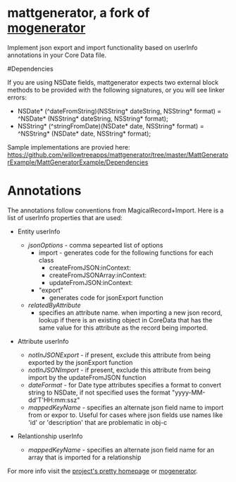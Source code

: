 # mattgenerator, a fork of [mogenerator](https://github.com/rentzsch/mogenerator)

Implement json export and import functionality based on userInfo annotations in your Core Data file. 

#Dependencies

If you are using NSDate fields, mattgenerator expects two external block methods to be provided with the following signatures, or you will see linker errors:

* NSDate* (^dateFromString)(NSString* dateString, NSString* format) = ^NSDate* (NSString* dateString, NSString* format);
* NSString* (^stringFromDate)(NSDate* date, NSString* format) = ^NSString* (NSDate* date, NSString* format);

Sample implementations are provied here:
https://github.com/willowtreeapps/mattgenerator/tree/master/MattGeneratorExample/MattGeneratorExample/Dependencies

# Annotations

The annotations follow conventions from MagicalRecord+Import. Here is a list of userInfo properties that are used:

* Entity userInfo
  * *jsonOptions* - comma sepearted list of options
    * import - generates code for the following functions for each class
      * createFromJSON:inContext:
      * createFromJSONArray:inContext:
      * updateFromJSON:inContext:
    * "export"
      * generates code for jsonExport function
  * *relatedByAttribute*
      * specifies an attribute name. when importing a new json record, lookup if there is an existing object in CoreData that has the same value for this attribute as the record being imported.

* Attribute userInfo
  * *notInJSONExport* - if present, exclude this attribute from being exported by the jsonExport function
  * *notInJSONImport* - if present, exclude this attribute from being import by the updateFromJSON function
  * *dateFormat* - for Date type attributes specifies a format to convert string to NSDate, if not specified uses the format "yyyy-MM-dd'T'HH:mm:ssz"
  * *mappedKeyName* - specifies an alternate json field name to import from or expor to. Useful for cases where json fields use names like 'id' or 'description' that are problematic in obj-c

* Relantionship userInfo
  * *mappedKeyName* - specifies an alternate json field name for an array that is imported for a relationship 

For more info visit the [project's pretty homepage](http://rentzsch.github.com/mogenerator)
or [mogenerator](https://github.com/rentzsch/mogenerator).


